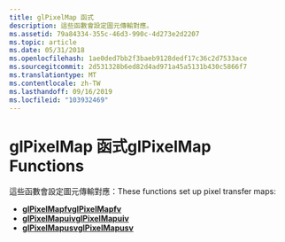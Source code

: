 ```yaml
---
title: glPixelMap 函式
description: 這些函數會設定圖元傳輸對應。
ms.assetid: 79a84334-355c-46d3-990c-4d273e2d2207
ms.topic: article
ms.date: 05/31/2018
ms.openlocfilehash: 1ae0ded7bb2f3baeb9128dedf17c36c2d7533ace
ms.sourcegitcommit: 2d531328b6ed82d4ad971a45a5131b430c5866f7
ms.translationtype: MT
ms.contentlocale: zh-TW
ms.lasthandoff: 09/16/2019
ms.locfileid: "103932469"
---
```

# <a name="glpixelmap-functions"></a><span data-ttu-id="05d02-103">glPixelMap 函式</span><span class="sxs-lookup"><span data-stu-id="05d02-103">glPixelMap Functions</span></span>

<span data-ttu-id="05d02-104">這些函數會設定圖元傳輸對應：</span><span class="sxs-lookup"><span data-stu-id="05d02-104">These functions set up pixel transfer maps:</span></span>

-   [<span data-ttu-id="05d02-105">**glPixelMapfv**</span><span class="sxs-lookup"><span data-stu-id="05d02-105">**glPixelMapfv**</span></span>](glpixelmapfv.md)
-   [<span data-ttu-id="05d02-106">**glPixelMapuiv**</span><span class="sxs-lookup"><span data-stu-id="05d02-106">**glPixelMapuiv**</span></span>](glpixelmapuiv.md)
-   [<span data-ttu-id="05d02-107">**glPixelMapusv**</span><span class="sxs-lookup"><span data-stu-id="05d02-107">**glPixelMapusv**</span></span>](glpixelmapusv.md)

 

 




